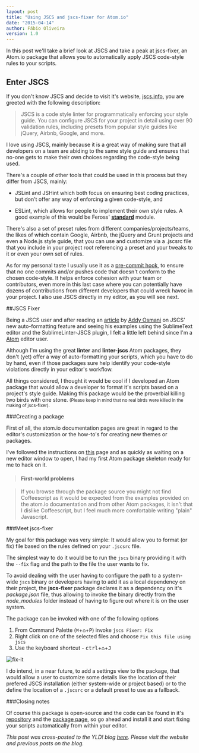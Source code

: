 ```yaml
---
layout: post
title: "Using JSCS and jscs-fixer for Atom.io"
date: "2015-04-14"
author: Fábio Oliveira
version: 1.0
---
```


In this post we'll take a brief look at JSCS and take a peak at jscs-fixer, an Atom.io package that allows you to automatically apply JSCS code-style rules to your scripts.

## Enter JSCS

If you don't know JSCS and decide to visit it's website, [jscs.info][jscs-site], you are greeted with the following description:

> JSCS is a code style linter for programmatically enforcing your style guide. You can configure JSCS for your project in detail using over 90 validation rules, including presets from popular style guides like jQuery, Airbnb, Google, and more.

I love using JSCS, mainly because it is a great way of making sure that all developers on a team are abiding to the same style guide and ensures that no-one gets to make their own choices regarding the code-style being used.

There's a couple of other tools that could be used in this process but they differ from JSCS, mainly:

* JSLint and JSHint which both focus on ensuring best coding practices, but don't offer any way of enforcing a given code-style, and

* ESLint, which allows for people to implement their own style rules. A good example of this would be Feross' **[standard][feross-standard]** module.

There's also a set of preset rules from different companies/projects/teams, the likes of which contain Google, Airbnb, the jQuery and Grunt projects and even a Node.js style guide, that you can use and customize via a .jscsrc file that you include in your project root referencing a preset and your tweaks to it or even your own set of rules.

As for my personal taste I usually use it as a [pre-commit hook][nunos-article], to ensure that no one commits and/or pushes code that doesn't conform to the chosen code-style. It helps enforce cohesion with your team or contributors, even more in this last case where you can potentially have dozens of contributions from different developers that could wreck havoc in your project. I also use JSCS directly in my editor, as you will see next.

##JSCS Fixer

Being a JSCS user and after reading an [article][addys-article] by [Addy Osmani][addys-profile] on JSCS' new auto-formatting feature and seeing his examples using the SublimeText editor and the SublimeLinter-JSCS plugin, I felt a little left behind since I'm a [Atom][atom-page] editor user.

Although I'm using the great **linter** and **linter-jscs** Atom packages, they don't (yet) offer a way of auto-formatting your scripts, which you have to do by hand, even if those packages sure help identify your code-style violations directly in your editor's workflow.

All things considered, I thought it would be cool if I developed an Atom package that would allow a developer to format it's scripts based on a project's style guide. Making this package would be the proverbial killing two birds with one stone. <small>(Please keep in mind that no real birds were killed in the making of jscs-fixer).</small>

###Creating a package

First of all, the atom.io documentation pages are great in regard to the editor's customization or the how-to's for creating new themes or packages.

I've followed the instructions on [this][atom-docs] page and as quickly as waiting on a new editor window to open, I had my first Atom package skeleton ready for me to hack on it.

>#### First-world problems

>If you browse through the package source you might not find Coffeescript as it would be expected from the examples provided on the atom.io documentation and from other Atom packages, it isn't that I dislike Coffeescript, but I feel much more comfortable writing "plain" Javascript.

###Meet jscs-fixer

My goal for this package was very simple: It would allow you to format (or fix) file based on the rules defined on your `.jscsrc` file.

The simplest way to do it would be to run the `jscs` binary providing it with the `--fix` flag and the path to the file the user wants to fix.

To avoid dealing with the user having to configure the path to a system-wide `jscs` binary or developers having to add it as a local dependency on their project, the **jscs-fixer** package declares it as a dependency on it's *package.json* file, thus allowing to invoke the binary directly from the _node_modules_ folder instead of having to figure out where it is on the user system.

The package can be invoked with one of the following options

1. From Command Palette (<kbd>⌘</kbd>+<kbd>⌂</kbd>+<kbd>P</kbd>) invoke `jscs Fixer: Fix`
2. Right click on one of the selected files and choose `Fix this file using jscs`
3. Use the keyboard shortcut - <kbd>ctrl</kbd>+<kbd>⌂</kbd>+<kbd>J</kbd>

![fix-it][fix-it-gif]

I do intend, in a near future, to add a settings view to the package, that would allow a user to customize some details like the location of their prefered JSCS installation (either system-wide or project based) or to the define the location of a `.jscsrc` or a default preset to use as a fallback.

###Closing notes

Of course this package is open-source and the code can be found in it's [repository][github-repo] and the [package page][atom-package], so go ahead and install it and start fixing your scripts automatically from within your editor.

*This post was cross-posted to the YLD! blog [here][yld-crosspost]. Please visit the website and previous posts on the blog.*

[jscs-site]: http://jscs.info/
[feross-standard]: https://github.com/feross/standard/blob/v3.6.0/rc/.eslintrc
[nunos-article]: http://blog.yld.io/2014/11/12/nano6-and-the-coverage-contract/
[addys-article]: https://medium.com/@addyosmani/auto-formatting-javascript-code-style-fe0f98a923b8
[addys-profile]: https://twitter.com/addyosmani
[atom-page]: https://atom.io/
[atom-docs]: https://atom.io/docs/latest/your-first-package
[scaffolding]: https://cldup.com/2KV3vDrkTl.png
[fix-it-gif]: https://cldup.com/Rmg6zIa3kS.gif
[github-repo]: https://github.com/foliveira/jscs-fixer
[atom-package]: https://atom.io/packages/jscs-fixer
[yld-crosspost]: https://blog.yld.io/#CROSSPOST
